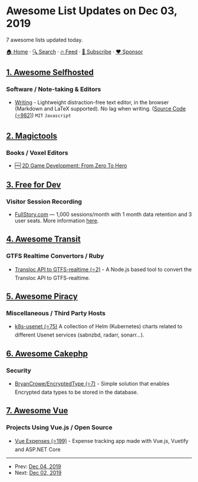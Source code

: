 # Awesome List Updates on Dec 03, 2019

7 awesome lists updated today.

[🏠 Home](/README.md) · [🔍 Search](https://www.trackawesomelist.com/search/) · [🔥 Feed](https://www.trackawesomelist.com/rss.xml) · [📮 Subscribe](https://trackawesomelist.us17.list-manage.com/subscribe?u=d2f0117aa829c83a63ec63c2f&id=36a103854c) · [❤️  Sponsor](https://github.com/sponsors/theowenyoung)



## [1. Awesome Selfhosted](/content/awesome-selfhosted/awesome-selfhosted/README.md)

### Software / Note-taking & Editors

*   [Writing](https://josephernest.github.io/writing/) - Lightweight distraction-free text editor, in the browser (Markdown and LaTeX supported). No lag when writing. ([Source Code (⭐982)](https://github.com/josephernest/writing)) `MIT` `Javascript`

## [2. Magictools](/content/ellisonleao/magictools/README.md)

### Books / Voxel Editors

*   :free: [2D Game Development: From Zero To Hero](https://gitlab.com/Penaz/2dgd_f0th)

## [3. Free for Dev](/content/ripienaar/free-for-dev/README.md)

### Visitor Session Recording

*   [FullStory.com](https://www.fullstory.com) — 1,000 sessions/month with 1 month data retention and 3 user seats. More information [here](https://help.fullstory.com/hc/en-us/articles/360020623354-FullStory-Free-Edition).

## [4. Awesome Transit](/content/CUTR-at-USF/awesome-transit/README.md)

### GTFS Realtime Convertors / Ruby

*   [Transloc API to GTFS-realtime (⭐2)](https://github.com/jonathonwpowell/transloc-to-gtfs-real-time) - A Node.js based tool to convert the Transloc API to GTFS-realtime.

## [5. Awesome Piracy](/content/Igglybuff/awesome-piracy/README.md)

### Miscellaneous / Third Party Hosts

*   [k8s-usenet (⭐75)](https://github.com/aldoborrero/k8s-usenet) A collection of Helm (Kubernetes) charts related to different Usenet services (sabnzbd, radarr, sonarr...).

## [6. Awesome Cakephp](/content/FriendsOfCake/awesome-cakephp/README.md)

### Security

*   [BryanCrowe/EncryptedType (⭐7)](https://github.com/bcrowe/cakephp-encrypted-type) - Simple solution that enables Encrypted data types to be stored in the database.

## [7. Awesome Vue](/content/vuejs/awesome-vue/README.md)

### Projects Using Vue.js / Open Source

*   [Vue Expenses (⭐199)](https://github.com/simplyvinay/vue-expenses) - Expense tracking app made with Vue.js, Vuetify and ASP.NET Core

---

- Prev: [Dec 04, 2019](/content/2019/12/04/README.md)
- Next: [Dec 02, 2019](/content/2019/12/02/README.md)
